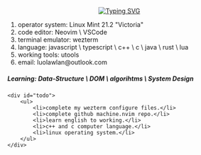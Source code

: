 <p align="center">
    <a href="https://git.io/typing-svg">
        <img src="https://readme-typing-svg.herokuapp.com?font=Source+Code+Pro&weight=900&size=32&pause=1000&color=F7F7F7&background=20085944&center=true&vCenter=true&random=true&width=434&lines=luolawlan" alt="Typing SVG" />
    </a>
</p>

<p>
    <ol>
        <li>operator system: Linux Mint 21.2 "Victoria"</li>
        <li>code editor: Neovim \ VSCode </li>
        <li>terminal emulator: wezterm</li>
        <li>language: javascript \ typescript \ c++ \ c \ java \ rust \ lua</li>
        <li>working tools: utools</li>
        <li>email: luolawlan@outlook.com</li>
    </ol>
</p>

<p>
    <h5>Learning: Data-Structure \ DOM \ algorihtms \ System Design</h5>
    
    <div id="todo">
        <ul>
            <li>complete my wezterm configure files.</li>
            <li>complete github machine.nvim repo.</li>
            <li>learn english to working.</li>
            <li>c++ and c computer language.</li>
            <li>linux operating system.</li>
        </ul>     
    </div>
</p>
